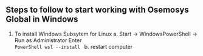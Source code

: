 ## Steps to follow to start working with Osemosys Global in Windows

1. To install Windows Subsytem for Linux												a. Start -> WindowsPowerShell -> Run as Administrator
		Enter    
				```PowerShell
				wsl --install
				```
   b. restart computer				
